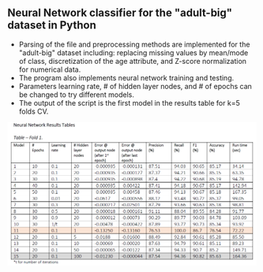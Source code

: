 
## Neural Network classifier for the "adult-big" dataset in Python

-  Parsing of the file and preprocessing methods are implemented for the "adult-big" dataset including:
replacing missing values by mean/mode of class, 
discretization of the age attribute, 
and Z-score normalization for numerical data.
-  The program also implements neural network training and testing.
-  Parameters learning rate, # of hidden layer nodes, and # of epochs can be changed to try different models.
-  The output of the script is the first model in the results table for k=5 folds CV.

 

 ![nn_results1](screenshots/nn_results1.png)
